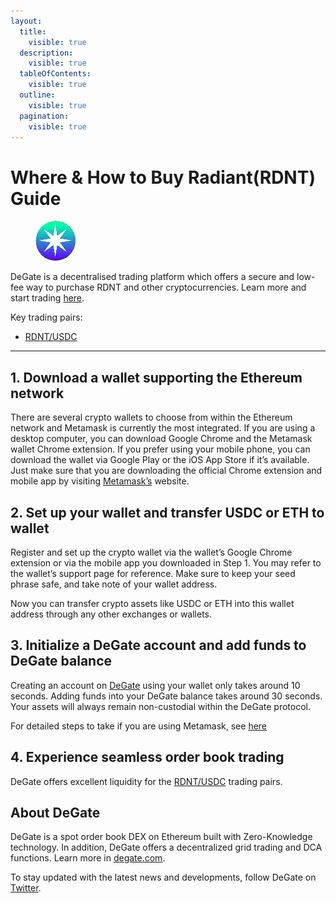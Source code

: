 ```yaml
---
layout:
  title:
    visible: true
  description:
    visible: true
  tableOfContents:
    visible: true
  outline:
    visible: true
  pagination:
    visible: true
---
```


# Where & How to Buy Radiant(RDNT) Guide

<figure><img src="../.gitbook/assets/rdnt_0x137ddb47ee24eaa998a535ab00378d6bfa84f8931711367718351.jpg" alt="RDNT" width="64" style="border-radius: 50%;"><figcaption></figcaption></figure>

DeGate is a decentralised trading platform which offers a secure and low-fee way to purchase RDNT and other cryptocurrencies. Learn more and start trading [here](https://app.degate.com/trade/USDC/0x137ddb47ee24eaa998a535ab00378d6bfa84f893?utm_source=howtobuy).&#x20;

Key trading pairs:

* [RDNT/USDC](https://app.degate.com/trade/USDC/0x137ddb47ee24eaa998a535ab00378d6bfa84f893?utm_source=howtobuy)

***

## 1. Download a wallet supporting the Ethereum network

There are several crypto wallets to choose from within the Ethereum network and Metamask is currently the most integrated. If you are using a desktop computer, you can download Google Chrome and the Metamask wallet Chrome extension. If you prefer using your mobile phone, you can download the wallet via Google Play or the iOS App Store if it’s available. Just make sure that you are downloading the official Chrome extension and mobile app by visiting [Metamask’s](https://metamask.io/) website.

## 2. Set up your wallet and transfer USDC or ETH to wallet

Register and set up the crypto wallet via the wallet’s Google Chrome extension or via the mobile app you downloaded in Step 1. You may refer to the wallet’s support page for reference. Make sure to keep your seed phrase safe, and take note of your wallet address.&#x20;

Now you can transfer crypto assets like USDC or ETH into this wallet address through any other exchanges or wallets.

## 3. Initialize a DeGate account and add funds to DeGate balance

Creating an account on [DeGate](https://app.degate.com/?utm_source=RDNT_howtobuy) using your wallet only takes around 10 seconds. Adding funds into your DeGate balance takes around 30 seconds. Your assets will always remain non-custodial within the DeGate protocol.

For detailed steps to take if you are using Metamask, see [here](https://docs.degate.com/v/product_en/main-features/wallet-connectivity/metamask)

## 4. Experience seamless order book trading

DeGate offers excellent liquidity for the [RDNT/USDC](https://app.degate.com/trade/USDC/0x137ddb47ee24eaa998a535ab00378d6bfa84f893?utm_source=howtobuy) trading pairs.&#x20;

## About DeGate

DeGate is a spot order book DEX on Ethereum built with Zero-Knowledge technology. In addition, DeGate offers a decentralized grid trading and DCA functions. Learn more in [degate.com](https://degate.com/?utm_source=RDNT_howtobuy).

To stay updated with the latest news and developments, follow DeGate on [Twitter](https://twitter.com/degatedex).
